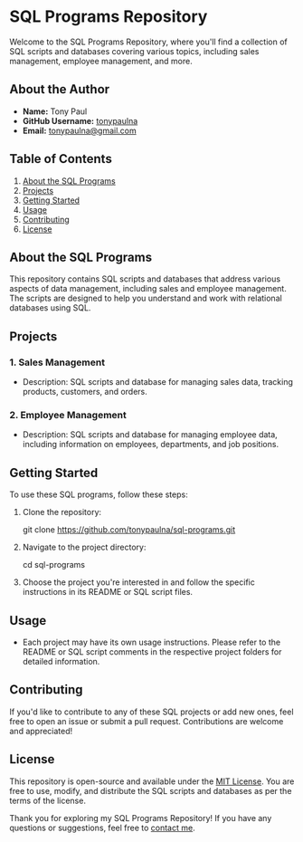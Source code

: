 
# SQL Programs Repository

Welcome to the SQL Programs Repository, where you'll find a collection of SQL scripts and databases covering various topics, including sales management, employee management, and more.

## About the Author

- **Name:** Tony Paul
- **GitHub Username:** [tonypaulna](https://github.com/tonypaulna)
- **Email:** tonypaulna@gmail.com

## Table of Contents

1. [About the SQL Programs](#about-the-sql-programs)
2. [Projects](#projects)
3. [Getting Started](#getting-started)
4. [Usage](#usage)
5. [Contributing](#contributing)
6. [License](#license)

## About the SQL Programs

This repository contains SQL scripts and databases that address various aspects of data management, including sales and employee management. The scripts are designed to help you understand and work with relational databases using SQL.

## Projects

### 1. Sales Management
- Description: SQL scripts and database for managing sales data, tracking products, customers, and orders.

### 2. Employee Management
- Description: SQL scripts and database for managing employee data, including information on employees, departments, and job positions.



## Getting Started

To use these SQL programs, follow these steps:

1. Clone the repository:

   git clone https://github.com/tonypaulna/sql-programs.git

2. Navigate to the project directory:

   cd sql-programs
 

3. Choose the project you're interested in and follow the specific instructions in its README or SQL script files.

## Usage

- Each project may have its own usage instructions. Please refer to the README or SQL script comments in the respective project folders for detailed information.

## Contributing

If you'd like to contribute to any of these SQL projects or add new ones, feel free to open an issue or submit a pull request. Contributions are welcome and appreciated!

## License

This repository is open-source and available under the [MIT License](LICENSE). You are free to use, modify, and distribute the SQL scripts and databases as per the terms of the license.


Thank you for exploring my SQL Programs Repository! If you have any questions or suggestions, feel free to [contact me](mailto:tonypaulna@gmail.com).
